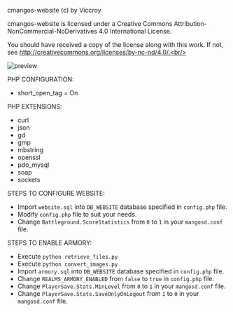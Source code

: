 cmangos-website (c) by Viccroy

cmangos-website is licensed under a Creative Commons Attribution-NonCommercial-NoDerivatives 4.0 International License.

You should have received a copy of the license along with this work. If not, see http://creativecommons.org/licenses/by-nc-nd/4.0/.<br/><br/>

![preview](https://github.com/user-attachments/assets/d3ce5079-6f11-49e7-9c58-ede81c4f83c5)

PHP CONFIGURATION:
- short_open_tag = On

PHP EXTENSIONS:
 - curl
 - json
 - gd
 - gmp
 - mbstring
 - openssl
 - pdo_mysql
 - soap
 - sockets

STEPS TO CONFIGURE WEBSITE:
 - Import ``website.sql`` into ``DB_WEBSITE`` database specified in ``config.php`` file.
 - Modify ``config.php`` file to suit your needs.
 - Change ``Battleground.ScoreStatistics`` from ``0`` to ``1`` in your ``mangosd.conf`` file.

STEPS TO ENABLE ARMORY:
 - Execute ``python retrieve_files.py``
 - Execute ``python convert_images.py``
 - Import ``armory.sql`` into ``DB_WEBSITE`` database specified in ``config.php`` file.
 - Change ``REALMS_ARMORY_ENABLED`` from ``false`` to ``true`` in ``config.php`` file.
 - Change ``PlayerSave.Stats.MinLevel`` from ``0`` to ``1`` in your ``mangosd.conf`` file.
 - Change ``PlayerSave.Stats.SaveOnlyOnLogout`` from ``1`` to ``0`` in your ``mangosd.conf`` file.